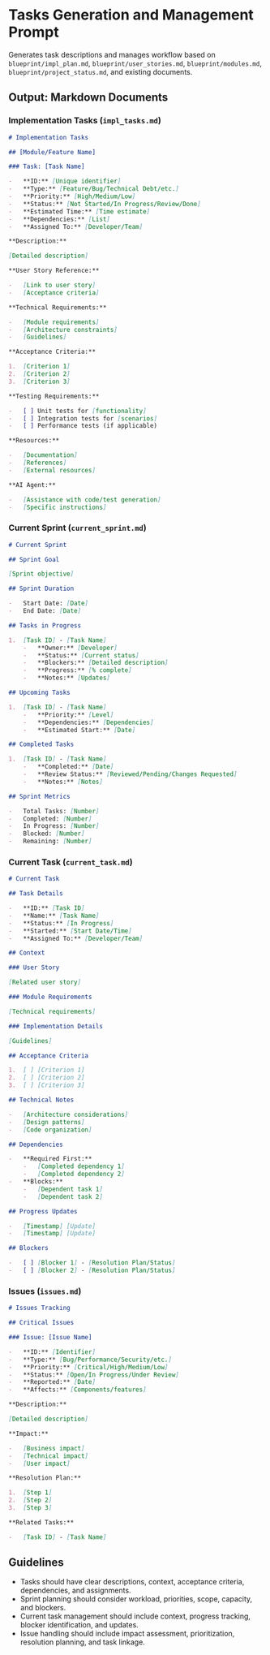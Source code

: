 # Tasks Generation and Management Prompt

Generates task descriptions and manages workflow based on `blueprint/impl_plan.md`, `blueprint/user_stories.md`, `blueprint/modules.md`, `blueprint/project_status.md`, and existing documents.

## Output: Markdown Documents

### Implementation Tasks (`impl_tasks.md`)

```markdown
# Implementation Tasks

## [Module/Feature Name]

### Task: [Task Name]

-   **ID:** [Unique identifier]
-   **Type:** [Feature/Bug/Technical Debt/etc.]
-   **Priority:** [High/Medium/Low]
-   **Status:** [Not Started/In Progress/Review/Done]
-   **Estimated Time:** [Time estimate]
-   **Dependencies:** [List]
-   **Assigned To:** [Developer/Team]

**Description:**

[Detailed description]

**User Story Reference:**

-   [Link to user story]
-   [Acceptance criteria]

**Technical Requirements:**

-   [Module requirements]
-   [Architecture constraints]
-   [Guidelines]

**Acceptance Criteria:**

1.  [Criterion 1]
2.  [Criterion 2]
3.  [Criterion 3]

**Testing Requirements:**

-   [ ] Unit tests for [functionality]
-   [ ] Integration tests for [scenarios]
-   [ ] Performance tests (if applicable)

**Resources:**

-   [Documentation]
-   [References]
-   [External resources]

**AI Agent:**

-   [Assistance with code/test generation]
-   [Specific instructions]
```

### Current Sprint (`current_sprint.md`)

```markdown
# Current Sprint

## Sprint Goal

[Sprint objective]

## Sprint Duration

-   Start Date: [Date]
-   End Date: [Date]

## Tasks in Progress

1.  [Task ID] - [Task Name]
    -   **Owner:** [Developer]
    -   **Status:** [Current status]
    -   **Blockers:** [Detailed description]
    -   **Progress:** [% complete]
    -   **Notes:** [Updates]

## Upcoming Tasks

1.  [Task ID] - [Task Name]
    -   **Priority:** [Level]
    -   **Dependencies:** [Dependencies]
    -   **Estimated Start:** [Date]

## Completed Tasks

1.  [Task ID] - [Task Name]
    -   **Completed:** [Date]
    -   **Review Status:** [Reviewed/Pending/Changes Requested]
    -   **Notes:** [Notes]

## Sprint Metrics

-   Total Tasks: [Number]
-   Completed: [Number]
-   In Progress: [Number]
-   Blocked: [Number]
-   Remaining: [Number]
```

### Current Task (`current_task.md`)

```markdown
# Current Task

## Task Details

-   **ID:** [Task ID]
-   **Name:** [Task Name]
-   **Status:** [In Progress]
-   **Started:** [Start Date/Time]
-   **Assigned To:** [Developer/Team]

## Context

### User Story

[Related user story]

### Module Requirements

[Technical requirements]

### Implementation Details

[Guidelines]

## Acceptance Criteria

1.  [ ] [Criterion 1]
2.  [ ] [Criterion 2]
3.  [ ] [Criterion 3]

## Technical Notes

-   [Architecture considerations]
-   [Design patterns]
-   [Code organization]

## Dependencies

-   **Required First:**
    -   [Completed dependency 1]
    -   [Completed dependency 2]
-   **Blocks:**
    -   [Dependent task 1]
    -   [Dependent task 2]

## Progress Updates

-   [Timestamp] [Update]
-   [Timestamp] [Update]

## Blockers

-   [ ] [Blocker 1] - [Resolution Plan/Status]
-   [ ] [Blocker 2] - [Resolution Plan/Status]
```

### Issues (`issues.md`)

```markdown
# Issues Tracking

## Critical Issues

### Issue: [Issue Name]

-   **ID:** [Identifier]
-   **Type:** [Bug/Performance/Security/etc.]
-   **Priority:** [Critical/High/Medium/Low]
-   **Status:** [Open/In Progress/Under Review]
-   **Reported:** [Date]
-   **Affects:** [Components/features]

**Description:**

[Detailed description]

**Impact:**

-   [Business impact]
-   [Technical impact]
-   [User impact]

**Resolution Plan:**

1.  [Step 1]
2.  [Step 2]
3.  [Step 3]

**Related Tasks:**

-   [Task ID] - [Task Name]
```
## Guidelines
- Tasks should have clear descriptions, context, acceptance criteria, dependencies, and assignments.
- Sprint planning should consider workload, priorities, scope, capacity, and blockers.
- Current task management should include context, progress tracking, blocker identification, and updates.
- Issue handling should include impact assessment, prioritization, resolution planning, and task linkage.
